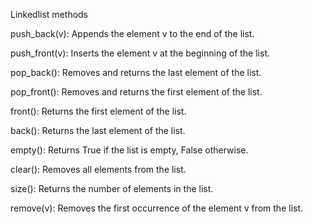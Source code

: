 Linkedlist methods

push_back(v): Appends the element v to the end of the list.

push_front(v): Inserts the element v at the beginning of the list.

pop_back(): Removes and returns the last element of the list.

pop_front(): Removes and returns the first element of the list.

front(): Returns the first element of the list.

back(): Returns the last element of the list.

empty(): Returns True if the list is empty, False otherwise.

clear(): Removes all elements from the list.

size(): Returns the number of elements in the list.

remove(v): Removes the first occurrence of the element v from the list.


